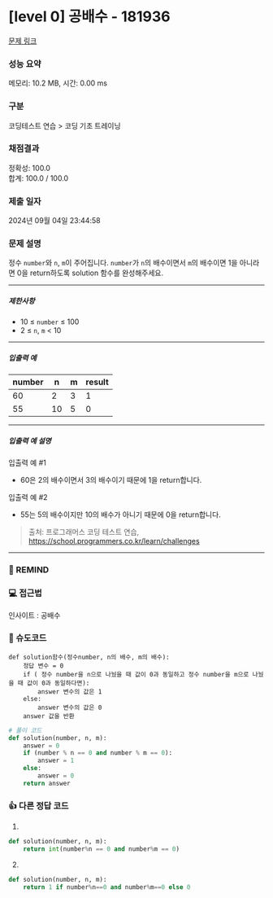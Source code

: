 # [level 0] 공배수 - 181936 

[문제 링크](https://school.programmers.co.kr/learn/courses/30/lessons/181936) 

### 성능 요약

메모리: 10.2 MB, 시간: 0.00 ms

### 구분

코딩테스트 연습 > 코딩 기초 트레이닝

### 채점결과

정확성: 100.0<br/>합계: 100.0 / 100.0

### 제출 일자

2024년 09월 04일 23:44:58

### 문제 설명

<p>정수 <code>number</code>와 <code>n</code>, <code>m</code>이 주어집니다. <code>number</code>가 <code>n</code>의 배수이면서 <code>m</code>의 배수이면 1을 아니라면 0을 return하도록 solution 함수를 완성해주세요.</p>

<hr>

<h5>제한사항</h5>

<ul>
<li>10 ≤ <code>number</code> ≤ 100</li>
<li>2 ≤ <code>n</code>, <code>m</code> &lt; 10</li>
</ul>

<hr>

<h5>입출력 예</h5>
<table class="table">
        <thead><tr>
<th>number</th>
<th>n</th>
<th>m</th>
<th>result</th>
</tr>
</thead>
        <tbody><tr>
<td>60</td>
<td>2</td>
<td>3</td>
<td>1</td>
</tr>
<tr>
<td>55</td>
<td>10</td>
<td>5</td>
<td>0</td>
</tr>
</tbody>
      </table>
<hr>

<h5>입출력 예 설명</h5>

<p>입출력 예 #1</p>

<ul>
<li>60은 2의 배수이면서 3의 배수이기 때문에 1을 return합니다.</li>
</ul>

<p>입출력 예 #2</p>

<ul>
<li>55는 5의 배수이지만 10의 배수가 아니기 때문에 0을 return합니다.</li>
</ul>


> 출처: 프로그래머스 코딩 테스트 연습, https://school.programmers.co.kr/learn/challenges
---
### 🤔 REMIND

### 💻 접근법
인사이트 : 공배수

### 📝 슈도코드
```
def solution함수(정수number, n의 배수, m의 배수):
    정답 변수 = 0
    if ( 정수 number을 n으로 나눴을 때 값이 0과 동일하고 정수 number을 m으로 나눴을 때 값이 0과 동일하다면):
        answer 변수의 값은 1
    else:
        answer 변수의 값은 0
    answer 값을 반환
```
```python
# 풀이 코드
def solution(number, n, m):
    answer = 0
    if (number % n == 0 and number % m == 0):
        answer = 1
    else:
        answer = 0
    return answer
```

### 👍 다른 정답 코드
1.
```python
def solution(number, n, m):
    return int(number%n == 0 and number%m == 0)
```
2.
```python
def solution(number, n, m):
    return 1 if number%n==0 and number%m==0 else 0
```
